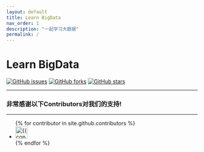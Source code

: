 ```yaml
---
layout: default
title: Learn BigData
nav_order: 1
description: "一起学习大数据"
permalink: /
---
```


# Learn BigData

[![GitHub issues](https://img.shields.io/github/issues/EdurtIO/learn-bigdata.incubator.edurt.io?style=for-the-badge)](https://github.com/EdurtIO/learn-bigdata.incubator.edurt.io/issues)
[![GitHub forks](https://img.shields.io/github/forks/EdurtIO/learn-bigdata.incubator.edurt.io?style=for-the-badge)](https://github.com/EdurtIO/learn-bigdata.incubator.edurt.io/network)
[![GitHub stars](https://img.shields.io/github/stars/EdurtIO/learn-bigdata.incubator.edurt.io?style=for-the-badge)](https://github.com/EdurtIO/learn-bigdata.incubator.edurt.io/stargazers)

---

### 非常感谢以下Contributors对我们的支持!

---

<ul class="list-style-none">
{% for contributor in site.github.contributors %}
  <li class="d-inline-block mr-1">
     <a href="{{ contributor.html_url }}"><img src="{{ contributor.avatar_url }}" width="32" height="32" alt="{{ contributor.login }}"/></a>
  </li>
{% endfor %}
</ul>